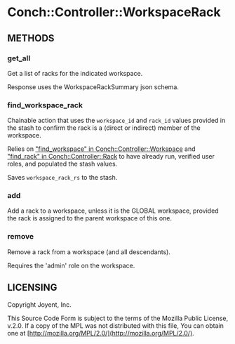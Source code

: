 # Conch::Controller::WorkspaceRack

## METHODS

### get\_all

Get a list of racks for the indicated workspace.

Response uses the WorkspaceRackSummary json schema.

### find\_workspace\_rack

Chainable action that uses the `workspace_id` and `rack_id` values provided in the stash
to confirm the rack is a (direct or indirect) member of the workspace.

Relies on ["find\_workspace" in Conch::Controller::Workspace](../modules/Conch%3A%3AController%3A%3AWorkspace#find_workspace) and
["find\_rack" in Conch::Controller::Rack](../modules/Conch%3A%3AController%3A%3ARack#find_rack) to have already run, verified user roles, and populated
the stash values.

Saves `workspace_rack_rs` to the stash.

### add

Add a rack to a workspace, unless it is the GLOBAL workspace, provided the rack
is assigned to the parent workspace of this one.

### remove

Remove a rack from a workspace (and all descendants).

Requires the 'admin' role on the workspace.

## LICENSING

Copyright Joyent, Inc.

This Source Code Form is subject to the terms of the Mozilla Public License,
v.2.0. If a copy of the MPL was not distributed with this file, You can obtain
one at [http://mozilla.org/MPL/2.0/](http://mozilla.org/MPL/2.0/).
